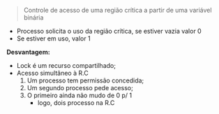 > Controle de acesso de uma região crítica a partir de uma variável binária

- Processo solicita o uso da região crítica, se estiver vazia valor 0
- Se estiver em uso, valor 1

**Desvantagem:**
- Lock é um recurso compartilhado;
- Acesso simultâneo à R.C
	1. Um processo tem permissão concedida;
	2. Um segundo processo pede acesso;
	3. O primeiro ainda não mudo de 0 p/ 1
		- logo, dois processo na R.C